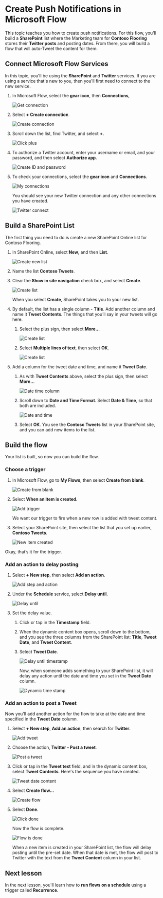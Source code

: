 <properties
   pageTitle="Push notifications in Microsoft Flow | Microsoft Flow"
   description="Create push notifications from SharePoint to Twitter using Microsoft Flow."
   services=""
   suite="flow"
   documentationCenter="na"
   authors="msftman"
   manager="anneta"
   editor=""
   tags=""
   featuredVideoId="y1iDal8XPAo"
   courseDuration="15m"/>

<tags
   ms.service="flow"
   ms.devlang="na"
   ms.topic="get-started-article"
   ms.tgt_pltfrm="na"
   ms.workload="na"
   ms.date="08/16/2017"
   ms.author="deonhe"/>

# Create Push Notifications in Microsoft Flow #

This topic teaches you how to create push notifications. For this flow, you'll build a **SharePoint** list where the Marketing team for **Contoso Flooring** stores their **Twitter posts** and posting dates. From there, you will build a flow that will auto-Tweet the content for them. 

## Connect Microsoft Flow Services

In this topic, you'll be using the **SharePoint** and **Twitter** services. If you are using a service that's new to you, then you'll first need to connect to the new service. 

1. In Microsoft Flow, select the **gear icon**, then **Connections**,

    ![Get connection](./media-v2/learning-push-notifications/2-get-connection.png) 

1. Select **+ Create connection**.

    ![Create connection](./media-v2/learning-push-notifications/3-create-connection.png) 

1. Scroll down the list, find Twitter, and select **+**.

    ![Click plus](./media-v2/learning-push-notifications/4-click-plus.png)

1. To authorize a Twitter account, enter your username or email, and your password, and then select **Authorize app**.

    ![Create ID and password](./media-v2/learning-push-notifications/5-create-id-pswd.png)

1. To check your connections,  select the **gear icon** and **Connections**.

    ![My connections](./media-v2/learning-push-notifications/6-my-connections.png)

    You should see your new Twitter connection and any other connections you have created. 

    ![Twitter connect](./media-v2/learning-push-notifications/7-twitter-connection.png)


## Build a SharePoint List ##

The first thing you need to do is create a new SharePoint Online list for Contoso Flooring. 

1. In SharePoint Online, select **New**, and then **List**.

    ![Create new list](./media-v2/learning-push-notifications/1-new-list.png)

1. Name the list **Contoso Tweets**. 

1. Clear the **Show in site navigation** check box, and select **Create**.
 
    ![Create list](./media-v2/learning-push-notifications/2-name-create-list.png)

    When you select **Create**, SharePoint takes you to your new list.

1. By default, the list has a single column - **Title**. Add another column and name it **Tweet Contents**. The things that you’ll say in your tweets will go here. 

    1. Select the plus sign, then select **More...**

        ![Create list](./media-v2/learning-push-notifications/3-add-more-column-types.png)

    1. Select **Multiple lines of text**, then select **OK**.

        ![Create list](./media-v2/learning-push-notifications/4-add-column.png)

1. Add a column for the tweet date and time, and name it **Tweet Date**.

    1. As with **Tweet Contents** above, select the plus sign, then select **More...**

        ![Date time column](./media-v2/learning-push-notifications/5-date-time-col.png)

    1. Scroll down to **Date and Time Format**. Select **Date & Time**, so that both are included.

        ![Date and time](./media-v2/learning-push-notifications/6-date-time-must-do.png)

    1. Select **OK**. You see the **Contoso Tweets** list in your SharePoint site, and you can add new items to the list.

## Build the flow ##

Your list is built, so now you can build the flow.

### Choose a trigger ###

1. In Microsoft Flow, go to **My Flows**, then select **Create from blank**.

    ![Create from blank](./media-v2/learning-push-notifications/8-create-from-blank.png)

1. Select **When an item is created**.

    ![Add trigger](./media-v2/learning-push-notifications/9-add-trigger.png)

    We want our trigger to fire when a new row is added with tweet content.

1. Select your SharePoint site, then select the list that you set up earlier, **Contoso Tweets**.

    ![New item created](./media-v2/learning-push-notifications/11-set-trigger.png)

Okay, that’s it for the trigger.

### Add an action to delay posting ###

1. Select **+ New step**, then select **Add an action**. 

    ![Add step and action](./media-v2/learning-push-notifications/12-add-step-and-action.png)

1. Under the **Schedule** service, select **Delay until**. 

    ![Delay until](./media-v2/learning-push-notifications/13-delay-until-schedule.png)  

1. Set the delay value.

    1. Click or tap in the **Timestamp** field. 

    1. When the dynamic content box opens, scroll down to the bottom, and you see the three columns from the SharePoint list: **Title**,  **Tweet Date**, and **Tweet Content**.

    1. Select **Tweet Date**. 

        ![Delay until timestamp](./media-v2/learning-push-notifications/14-delay-until-timestamp.png)

        Now, when someone adds something to your SharePoint list, it will delay any action until the date and time you set in the **Tweet Date** column.

        ![Dynamic time stamp](./media-v2/learning-push-notifications/15-dynamic-timestamp.png)

### Add an action to post a Tweet ### 

Now you'll add another action for the flow to take at the date and time specified in the **Tweet Date** column.

1. Select **+ New step**, **Add an action**, then search for **Twitter**.

    ![Add tweet](./media-v2/learning-push-notifications/16-add-tweet.png) 

1. Choose the action, **Twitter - Post a tweet**.

    ![Post a tweet](./media-v2/learning-push-notifications/17-post-tweet.png) 

1. Click or tap in the **Tweet text** field, and in the dynamic content box, select **Tweet Contents**. Here's the sequence you have created. 

    ![Tweet date content](./media-v2/learning-push-notifications/18-tweet-date-content.png)

1. Select **Create flow...**

    ![Create flow](./media-v2/learning-push-notifications/19-tiny-create.png) 

1. Select **Done**.

    ![Click done](./media-v2/learning-push-notifications/19-click-done.png)

    Now the flow is complete.

    ![Flow is done](./media-v2/learning-push-notifications/20-flow-is-done.png)

    When a new item is created in your SharePoint list, the flow will delay posting until the pre-set date. When that date is met, the flow will post to Twitter with the text from the **Tweet Content** column in your list.

## Next lesson ##

In the next lesson, you'll learn how to **run flows on a schedule** using a trigger called **Recurrence**.